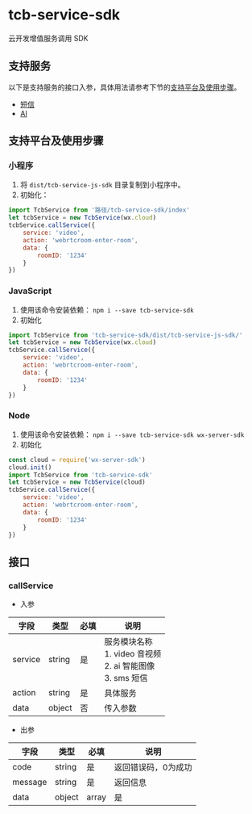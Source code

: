 # tcb-service-sdk
云开发增值服务调用 SDK

## 支持服务

以下是支持服务的接口入参，具体用法请参考下节的[支持平台及使用步骤](#支持平台及使用步骤)。

* [短信](docs/sms/README.md)
* [AI](docs/ai/README.md)

## 支持平台及使用步骤

### 小程序
1. 将 `dist/tcb-service-js-sdk` 目录复制到小程序中。
2. 初始化：

```js
import TcbService from '路径/tcb-service-sdk/index'
let tcbService = new TcbService(wx.cloud)
tcbService.callService({
    service: 'video',
    action: 'webrtcroom-enter-room',
    data: {
        roomID: '1234' 
    }
})
```


### JavaScript
1. 使用该命令安装依赖： `npm i --save tcb-service-sdk`
2. 初始化

```js
import TcbService from 'tcb-service-sdk/dist/tcb-service-js-sdk/'
let tcbService = new TcbService(wx.cloud)
tcbService.callService({
    service: 'video',
    action: 'webrtcroom-enter-room',
    data: {
        roomID: '1234' 
    }
})
```

### Node
1. 使用该命令安装依赖： `npm i --save tcb-service-sdk wx-server-sdk`
2. 初始化

```js
const cloud = require('wx-server-sdk')
cloud.init()
import TcbService from 'tcb-service-sdk'
let tcbService = new TcbService(cloud)
tcbService.callService({
    service: 'video',
    action: 'webrtcroom-enter-room',
    data: {
        roomID: '1234' 
    }
})
```

## 接口

### callService

- 入参

| 字段 | 类型 | 必填 | 说明
| --- | --- | --- | ---
| service | string | 是 | 服务模块名称 <br> 1. video 音视频 <br> 2. ai 智能图像 <br> 3. sms 短信
| action | string | 是 | 具体服务
| data | object | 否 | 传入参数

- 出参

| 字段 | 类型 | 必填 | 说明
| --- | --- | --- | ---
| code | string | 是 | 返回错误码，0为成功
| message | string | 是 | 返回信息
| data | object|array | 是 | 返回数据